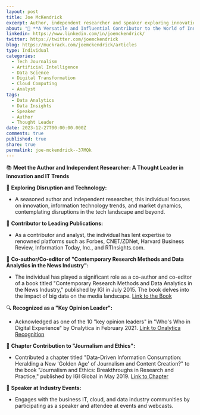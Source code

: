 ```yaml
---
layout: post
title: Joe McKendrick
excerpt: Author, independent researcher and speaker exploring innovation, information technology trends and markets. Forbes, Harvard Business Review, CNET, Database Trends, Real Time Insights
about: "🌟 **A Versatile and Influential Contributor to the World of Innovation and Information Technology!**"
linkedin: https://www.linkedin.com/in/joemckendrick/
twitter: https://twitter.com/joemckendrick
blog: https://muckrack.com/joemckendrick/articles
type: Individual
categories:
  - Tech Journalism
  - Artificial Intelligence
  - Data Science
  - Digital Transformation
  - Cloud Computing
  - Analyst
tags:
  - Data Analytics
  - Data Insights
  - Speaker
  - Author
  - Thought Leader
date: 2023-12-27T00:00:00.000Z
comments: true
published: true
share: true
permalink: joe-mckendrick--37MQk
---
```

📚 **Meet the Author and Independent Researcher: A Thought Leader in Innovation and IT Trends**

🤔 **Exploring Disruption and Technology:**
- A seasoned author and independent researcher, this individual focuses on innovation, information technology trends, and market dynamics, contemplating disruptions in the tech landscape and beyond.

📰 **Contributor to Leading Publications:**
- As a contributor and analyst, the individual has lent expertise to renowned platforms such as Forbes, CNET/ZDNet, Harvard Business Review, Information Today, Inc., and RTInsights.com.

📘 **Co-author/Co-editor of "Contemporary Research Methods and Data Analytics in the News Industry":**
- The individual has played a significant role as a co-author and co-editor of a book titled "Contemporary Research Methods and Data Analytics in the News Industry," published by IGI in July 2015. The book delves into the impact of big data on the media landscape.
[Link to the Book](http://www.igi-global.com/book/contemporary-research-methods-data-analytics/125519)


🔍 **Recognized as a "Key Opinion Leader":**
- Acknowledged as one of the 10 "key opinion leaders" in "Who's Who in Digital Experience" by Onalytica in February 2021.
[Link to Onalytica Recognition](https://onalytica.com/blog/posts/whos-who-in-digital-experience/)

📖 **Chapter Contribution to "Journalism and Ethics":**
- Contributed a chapter titled "Data-Driven Information Consumption: Heralding a New 'Golden Age' of Journalism and Content Creation?" to the book "Journalism and Ethics: Breakthroughs in Research and Practice," published by IGI Global in May 2019.
[Link to Chapter](https://www.igi-global.com/chapter/data-driven-information-consumption/226689)

🎤 **Speaker at Industry Events:**
- Engages with the business IT, cloud, and data industry communities by participating as a speaker and attendee at events and webcasts.



